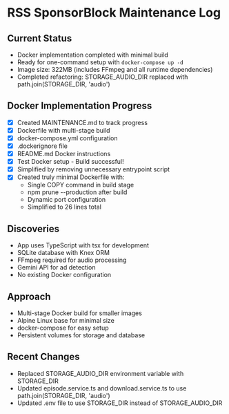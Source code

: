 # RSS SponsorBlock Maintenance Log

## Current Status
- Docker implementation completed with minimal build
- Ready for one-command setup with `docker-compose up -d`
- Image size: 322MB (includes FFmpeg and all runtime dependencies)
- Completed refactoring: STORAGE_AUDIO_DIR replaced with path.join(STORAGE_DIR, 'audio')

## Docker Implementation Progress
- [x] Created MAINTENANCE.md to track progress
- [x] Dockerfile with multi-stage build
- [x] docker-compose.yml configuration
- [x] .dockerignore file
- [x] README.md Docker instructions
- [x] Test Docker setup - Build successful!
- [x] Simplified by removing unnecessary entrypoint script
- [x] Created truly minimal Dockerfile with:
  - Single COPY command in build stage
  - npm prune --production after build
  - Dynamic port configuration
  - Simplified to 26 lines total

## Discoveries
- App uses TypeScript with tsx for development
- SQLite database with Knex ORM
- FFmpeg required for audio processing
- Gemini API for ad detection
- No existing Docker configuration

## Approach
- Multi-stage Docker build for smaller images
- Alpine Linux base for minimal size
- docker-compose for easy setup
- Persistent volumes for storage and database

## Recent Changes
- Replaced STORAGE_AUDIO_DIR environment variable with STORAGE_DIR
- Updated episode.service.ts and download.service.ts to use path.join(STORAGE_DIR, 'audio')
- Updated .env file to use STORAGE_DIR instead of STORAGE_AUDIO_DIR